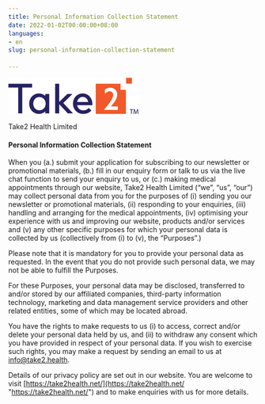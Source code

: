 ```yaml
---
title: Personal Information Collection Statement
date: 2022-01-02T00:00:00+08:00
languages:
- en
slug: personal-information-collection-statement

---
```

![](../images/picture1.png)

Take2 Health Limited

#### Personal Information Collection Statement

When you (a.) submit your application for subscribing to our newsletter or promotional materials, (b.) fill in our enquiry form or talk to us via the live chat function to send your enquiry to us, or (c.) making medical appointments through our website, Take2 Health Limited (“we”, “us”, “our”) may collect personal data from you for the purposes of (i) sending you our newsletter or promotional materials, (ii) responding to your enquiries, (iii) handling and arranging for the medical appointments, (iv) optimising your experience with us and improving our website, products and/or services and (v) any other specific purposes for which your personal data is collected by us (collectively from (i) to (v), the “Purposes”.)

Please note that it is mandatory for you to provide your personal data as requested. In the event that you do not provide such personal data, we may not be able to fulfill the Purposes. 

For these Purposes, your personal data may be disclosed, transferred to and/or stored by our affiliated companies, third-party information technology, marketing and data management service providers and other related entities, some of which may be located abroad. 

You have the rights to make requests to us (i) to access, correct and/or delete your personal data held by us, and (ii) to withdraw any consent which you have provided in respect of your personal data. If you wish to exercise such rights, you may make a request by sending an email to us at info@take2.health.

Details of our privacy policy are set out in our website. You are welcome to visit [https://take2health.net/](https://take2health.net/ "https://take2health.net/") and to make enquiries with us for more details.